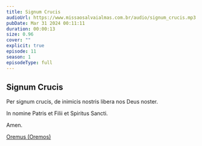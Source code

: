 ```yaml
---
title: Signum Crucis
audioUrl: https://www.missaosalvaialmas.com.br/audio/signum_crucis.mp3
pubDate: Mar 31 2024 00:11:11
duration: 00:00:13
size: 0.96
cover: ""
explicit: true
episode: 11
season: 1
episodeType: full
---
```


## Signum Crucis

Per signum crucis, de inimicis nostris libera nos Deus noster.

In nomine Patris et Filii et Spiritus Sancti.

Amen.

<div class="text-center mt-16">
  <a class="btn btn-accent mt-9" href="/episode/post10">Oremus (Oremos)</a>
</div>